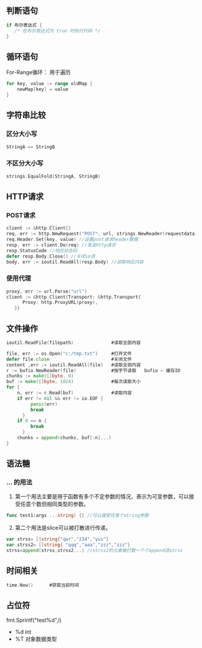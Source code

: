 ## 判断语句
```go
if 布尔表达式 {
   /* 在布尔表达式为 true 时执行代码 */
}
```

## 循环语句
For-Range循环：
用于遍历
```go
for key, value := range oldMap {
    newMap[key] = value
}
```

## 字符串比较
### 区分大小写
```go
StringA == StringB
```
### 不区分大小写
```go
strings.EqualFold(StringA, StringB)
```

## HTTP请求
### POST请求
```go
client := &http.Client{}
req, err := http.NewRequest("POST", url, strings.NewReader(requestdata))
req.Header.Set(key, value) //设置post请求header数据
resp, err := client.Do(req) //发送http请求
resp.StatusCode //响应状态码
defer resp.Body.Close() //关闭io流
body, err := ioutil.ReadAll(resp.Body) //读取响应内容
```
### 使用代理
```go
proxy, err := url.Parse("url")
client := &http.Client{Transport: &http.Transport{
      Proxy: http.ProxyURL(proxy),
   }}
```

##  文件操作
```go
ioutil.ReadFile(filepath)              #读取全部内容

file, err := os.Open("c:/tmp.txt")     #打开文件
defer file.close                       #关闭文件
content ,err := ioutil.ReadAll(file)   #读取全部内容
r := bufio.NewReader(file)             #按字节读取   bufio — 缓存IO
chunks := make([]byte, 0)
buf := make([]byte, 1024)              #每次读取大小
for {
    n, err := r.Read(buf)              #读取内容
    if err != nil && err != io.EOF {
         panic(err)
         break
      }
    if 0 == n {
         break
      }
    chunks = append(chunks, buf[:n]...)
}
```

## 语法糖
### ... 的用法
1. 第一个用法主要是用于函数有多个不定参数的情况，表示为可变参数，可以接受任意个数但相同类型的参数。
```go
func test1(args ...string) {} //可以接受任意个string参数
```
2. 第二个用法是slice可以被打散进行传递。
```go
var strss= []string{"qwr","234","yui"}
var strss2= []string{ "qqq","aaa","zzz","zzz"}
strss=append(strss,strss2...) //strss2的元素被打散一个个append进strss
```

## 时间相关
```go
time.Now()      #获取当前时间
```

## 占位符
fmt.Sprintf("test%d",i)
- %d  int
- %T  对象数据类型

